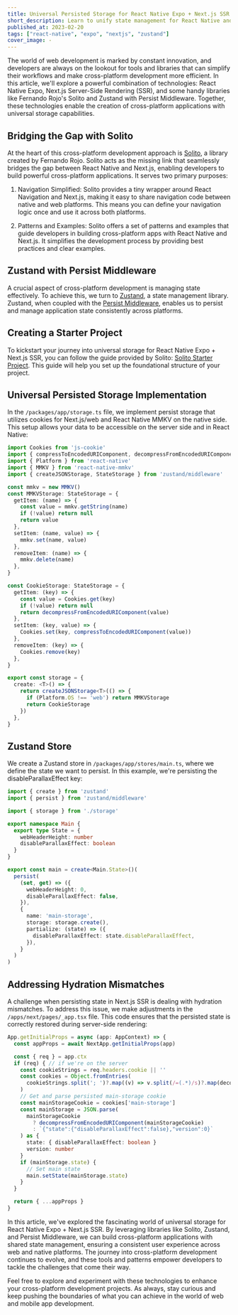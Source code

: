 ```yaml
---
title: Universal Persisted Storage for React Native Expo + Next.js SSR
short_description: Learn to unify state management for React Native and Next.js with Solito, Zustand, and Persist Middleware. Achieve cross-platform consistency effortlessly.
published_at: 2023-02-20
tags: ["react-native", "expo", "nextjs", "zustand"]
cover_image: -
---
```


The world of web development is marked by constant innovation, and developers are always on the lookout for tools and libraries that can simplify their workflows and make cross-platform development more efficient. In this article, we'll explore a powerful combination of technologies: React Native Expo, Next.js Server-Side Rendering (SSR), and some handy libraries like Fernando Rojo's Solito and Zustand with Persist Middleware. Together, these technologies enable the creation of cross-platform applications with universal storage capabilities.

## Bridging the Gap with Solito

At the heart of this cross-platform development approach is [Solito](https://solito.dev/), a library created by Fernando Rojo. Solito acts as the missing link that seamlessly bridges the gap between React Native and Next.js, enabling developers to build powerful cross-platform applications. It serves two primary purposes:

1. Navigation Simplified: Solito provides a tiny wrapper around React Navigation and Next.js, making it easy to share navigation code between native and web platforms. This means you can define your navigation logic once and use it across both platforms.

2. Patterns and Examples: Solito offers a set of patterns and examples that guide developers in building cross-platform apps with React Native and Next.js. It simplifies the development process by providing best practices and clear examples.

## Zustand with Persist Middleware

A crucial aspect of cross-platform development is managing state effectively. To achieve this, we turn to [Zustand](https://zustand-demo.pmnd.rs/), a state management library. Zustand, when coupled with the [Persist Middleware](https://docs.pmnd.rs/zustand/integrations/persisting-store-data), enables us to persist and manage application state consistently across platforms.

## Creating a Starter Project

To kickstart your journey into universal storage for React Native Expo + Next.js SSR, you can follow the guide provided by Solito: [Solito Starter Project](https://solito.dev/starter). This guide will help you set up the foundational structure of your project.

## Universal Persisted Storage Implementation

In the `/packages/app/storage.ts` file, we implement persist storage that utilizes cookies for Next.js/web and React Native MMKV on the native side. This setup allows your data to be accessible on the server side and in React Native:

```ts
import Cookies from 'js-cookie'
import { compressToEncodedURIComponent, decompressFromEncodedURIComponent } from 'lz-string'
import { Platform } from 'react-native'
import { MMKV } from 'react-native-mmkv'
import { createJSONStorage, StateStorage } from 'zustand/middleware'

const mmkv = new MMKV()
const MMKVStorage: StateStorage = {
  getItem: (name) => {
    const value = mmkv.getString(name)
    if (!value) return null
    return value
  },
  setItem: (name, value) => {
    mmkv.set(name, value)
  },
  removeItem: (name) => {
    mmkv.delete(name)
  },
}

const CookieStorage: StateStorage = {
  getItem: (key) => {
    const value = Cookies.get(key)
    if (!value) return null
    return decompressFromEncodedURIComponent(value)
  },
  setItem: (key, value) => {
    Cookies.set(key, compressToEncodedURIComponent(value))
  },
  removeItem: (key) => {
    Cookies.remove(key)
  },
}

export const storage = {
  create: <T>() => {
    return createJSONStorage<T>(() => {
      if (Platform.OS !== 'web') return MMKVStorage
      return CookieStorage
    })
  },
}
```

## Zustand Store

We create a Zustand store in `/packages/app/stores/main.ts`, where we define the state we want to persist. In this example, we're persisting the disableParallaxEffect key:

```ts
import { create } from 'zustand'
import { persist } from 'zustand/middleware'

import { storage } from './storage'

export namespace Main {
  export type State = {
    webHeaderHeight: number
    disableParallaxEffect: boolean
  }
}

export const main = create<Main.State>()(
  persist(
    (set, get) => ({
      webHeaderHeight: 0,
      disableParallaxEffect: false,
    }),
    {
      name: 'main-storage',
      storage: storage.create(),
      partialize: (state) => ({
        disableParallaxEffect: state.disableParallaxEffect,
      }),
    }
  )
)
```

## Addressing Hydration Mismatches

A challenge when persisting state in Next.js SSR is dealing with hydration mismatches. To address this issue, we make adjustments in the `/apps/next/pages/_app.tsx` file. This code ensures that the persisted state is correctly restored during server-side rendering:

```ts
App.getInitialProps = async (app: AppContext) => {
  const appProps = await NextApp.getInitialProps(app)

  const { req } = app.ctx
  if (req) { // if we're on the server
    const cookieStrings = req.headers.cookie || ''
    const cookies = Object.fromEntries(
      cookieStrings.split('; ')?.map((v) => v.split(/=(.*)/s)?.map(decodeURIComponent))
    )
    // Get and parse persisted main-storage cookie
    const mainStorageCookie = cookies['main-storage']
    const mainStorage = JSON.parse(
      mainStorageCookie
        ? decompressFromEncodedURIComponent(mainStorageCookie)
        : `{"state":{"disableParallaxEffect":false},"version":0}`
    ) as {
      state: { disableParallaxEffect: boolean }
      version: number
    }
    if (mainStorage.state) {
      // Set main state
      main.setState(mainStorage.state)
    }
  }

  return { ...appProps }
}
```

In this article, we've explored the fascinating world of universal storage for React Native Expo + Next.js SSR. By leveraging libraries like Solito, Zustand, and Persist Middleware, we can build cross-platform applications with shared state management, ensuring a consistent user experience across web and native platforms. The journey into cross-platform development continues to evolve, and these tools and patterns empower developers to tackle the challenges that come their way.

Feel free to explore and experiment with these technologies to enhance your cross-platform development projects. As always, stay curious and keep pushing the boundaries of what you can achieve in the world of web and mobile app development.
